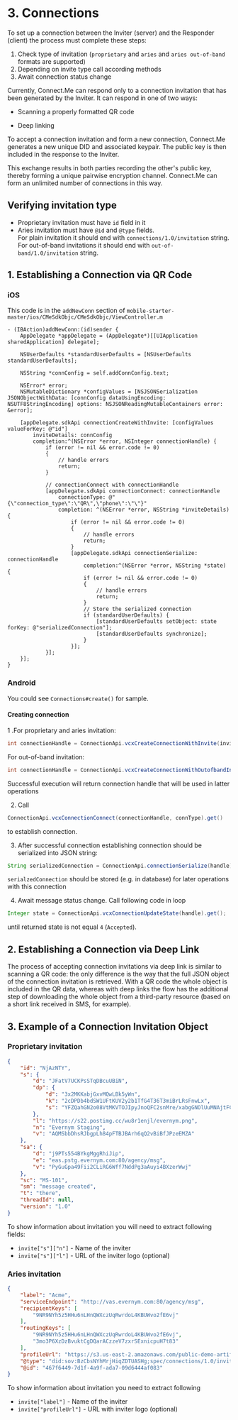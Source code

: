 # 3. Connections
To set up a connection between the Inviter (server) and the Responder (client) the process must complete these steps: <!--[Q1] Is this correct?-->

  1. Check type of invitation (`proprietary` and `aries` and `aries out-of-band` formats are supported)
  2. Depending on invite type call according methods
  3. Await connection status change

 Currently, Connect.Me can respond only to a connection invitation that has been generated by the Inviter. It can respond in one of two ways: 
 
 * Scanning a properly formatted QR code
 
 * Deep linking 

To accept a connection invitation and form a new connection, Connect.Me generates a new unique DID and associated keypair. The public key is then included in the response to the Inviter. 

This exchange results in both parties recording the other's public key, thereby forming a unique pairwise encryption channel. Connect.Me can form an unlimited number of connections in this way.


## Verifying invitation type

* Proprietary invitation must have `id` field in it 
* Aries invitation must have `@id` and `@type` fields.\
  For plain invitation it should end with `connections/1.0/invitation` string.\
  For out-of-band invitations it should end with `out-of-band/1.0/invitation` string.

## 1. Establishing a Connection via QR Code



### iOS
This code is in the `addNewConn` section of `mobile-starter-master/ios/CMeSdkObjc/CMeSdkObjc/ViewController.m`

<!--[Q2] For what purpose is this code provided? Are they supposed to study it? Edit it? Do you want to define any of the variables?-->


```objC
- (IBAction)addNewConn:(id)sender {
    AppDelegate *appDelegate = (AppDelegate*)[[UIApplication sharedApplication] delegate];

    NSUserDefaults *standardUserDefaults = [NSUserDefaults standardUserDefaults];

    NSString *connConfig = self.addConnConfig.text;

    NSError* error;
    NSMutableDictionary *configValues = [NSJSONSerialization JSONObjectWithData: [connConfig dataUsingEncoding: NSUTF8StringEncoding] options: NSJSONReadingMutableContainers error: &error];

    [appDelegate.sdkApi connectionCreateWithInvite: [configValues valueForKey: @"id"]
        inviteDetails: connConfig
        completion:^(NSError *error, NSInteger connectionHandle) {
            if (error != nil && error.code != 0)
            {
                // handle errors
                return;
            }

            // connectionConnect with connectionHandle
            [appDelegate.sdkApi connectionConnect: connectionHandle
                connectionType: @"{\"connection_type\":\"QR\",\"phone\":\"\"}"
                completion: ^(NSError *error, NSString *inviteDetails) {
                    if (error != nil && error.code != 0)
                    {
                        // handle errors
                        return;
                    }
                    [appDelegate.sdkApi connectionSerialize: connectionHandle
                        completion:^(NSError *error, NSString *state) {
                        if (error != nil && error.code != 0)
                        {
                            // handle errors
                            return;
                        }
                        // Store the serialized connection
                        if (standardUserDefaults) {
                            [standardUserDefaults setObject: state forKey: @"serializedConnection"];
                            [standardUserDefaults synchronize];
                        }
                    }];
            }];
    }];
}
```


### Android

You could see `Connections#create()` for sample.

####  Creating connection

1 .For proprietary and aries invitation:

```java
int connectionHandle = ConnectionApi.vcxCreateConnectionWithInvite(invitationId, invitationDetails).get();
```

For out-of-band invitation:
```java
int connectionHandle = ConnectionApi.vcxCreateConnectionWithOutofbandInvite(invitationId, invitationDetails).get
```

Successful execution will return connection handle that will be used in latter operations

2. Call 
```java
ConnectionApi.vcxConnectionConnect(connectionHandle, connType).get()
```
to establish connection.

3. After successful connection establishing connection should be serialized into JSON string:
```java
String serializedConnection = ConnectionApi.connectionSerialize(handle).get();
```
`serialzedConnection` should be stored (e.g. in database) for later operations with this connection

4. Await message status change. Call following code in loop
```java
Integer state = ConnectionApi.vcxConnectionUpdateState(handle).get();
```
until returned state is not equal `4` (`Accepted`).

## 2. Establishing a Connection via Deep Link

The process of accepting connection invitations via deep link is similar to scanning a QR code: the only difference is the way that the full JSON object of the connection invitation is retrieved. With a QR code the whole object is included in the QR data, whereas with deep links the flow has the additional step of downloading the whole object from a third-party resource (based on a short link received in SMS, for example). 

<!--[Q4] How do they set up a deep link? Do we need instructions here or code examples?-->

## 3. Example of a Connection Invitation Object

<!--[Q5] Is this an example of a deep link?-->

<!--[Q6] What do the attributes mean? l = link, n = name, what else?-->

### Proprietary invitation 

```json 
{
    "id": "NjAzNTY",
    "s": {
        "d": "JFatV7UCKPsSTqDBcuUBiN",
        "dp": {
            "d": "3x2MKKabjGxvMQwLBk5yWn",
            "k": "2cDPDb4bdSW1UFtKUV2y2b1TfG4T36T3miBrLRsFnwLx",
            "s": "YFZQahGN2o08VtMKVTOJIpyJnoQFC2snMre/xabgGNOlUuMNAjtFCwvlVGbPdQ92Kh4iYiHadkjdv81y5OeJCA=="
        },
        "l": "https://s22.postimg.cc/wu8r1enjl/evernym.png",
        "n": "Evernym Staging",
        "v": "AQMSbbDhsRJbgpLh84pFTBJBArh6qQ2vBiBfJPzeEMZA"
    },
    "sa": {
        "d": "j9PTs554BYkgMggRhiJip",
        "e": "eas.pstg.evernym.com:80/agency/msg",
        "v": "PyGuGpa49Fii2CLiRG6Wff7NddPg3aAuyi4BXzerWwj"
    },
    "sc": "MS-101",
    "sm": "message created",
    "t": "there",
    "threadId": null,
    "version": "1.0"
}
```
To show information about invitation you will need to extract following fields:
- `invite["s"]["n"]` - Name of the inviter
- `invite["s"]["l"]` - URL of the inviter logo (optional)

### Aries invitation

```json
{
    "label": "Acme",
    "serviceEndpoint": "http://vas.evernym.com:80/agency/msg",
    "recipientKeys": [
        "9NR9NYh5z5HHu6nLHnQWXczUqRwrdoL4KBUWvo2fE6vj"
    ],
    "routingKeys": [
        "9NR9NYh5z5HHu6nLHnQWXczUqRwrdoL4KBUWvo2fE6vj",
        "3mo3P6XzDzBvuktCgDQarACzzeV7zxrSExnicpuH7t83"
    ],
    "profileUrl": "https://s3.us-east-2.amazonaws.com/public-demo-artifacts/demo-icons/cbACME.png",
    "@type": "did:sov:BzCbsNYhMrjHiqZDTUASHg;spec/connections/1.0/invitation",
    "@id": "467f6449-7d1f-4a9f-ada7-09d6444af083"
}
```
To show information about invitation you need to extract following
- `invite["label"]` - Name of the inviter
- `invite["profileUrl"]` - URL with inviter logo (optional)
